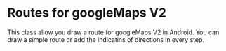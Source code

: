 Routes for googleMaps V2
=======

This class allow you draw a route for googleMaps V2 in Android. 
You can draw a simple route or add the indicatins of directions in every step.